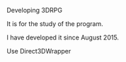 Developing 3DRPG  

It is for the study of the program.  

I have developed it since August 2015.

Use Direct3DWrapper
